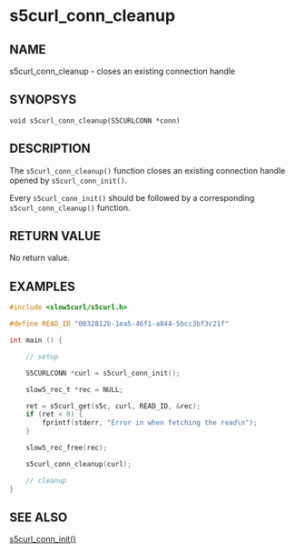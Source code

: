 # s5curl_conn_cleanup

## NAME
s5curl_conn_cleanup - closes an existing connection handle

## SYNOPSYS
`void s5curl_conn_cleanup(S5CURLCONN *conn)`

## DESCRIPTION
The `s5curl_conn_cleanup()` function closes an existing connection handle opened by `s5curl_conn_init()`.

Every `s5curl_conn_init()` should be followed by a corresponding `s5curl_conn_cleanup()` function.

## RETURN VALUE
No return value.

## EXAMPLES
```c
#include <slow5curl/s5curl.h>

#define READ_ID "0032812b-1ea5-46f1-a844-5bcc3bf3c21f"

int main () {

    // setup

    S5CURLCONN *curl = s5curl_conn_init();

    slow5_rec_t *rec = NULL;

    ret = s5curl_get(s5c, curl, READ_ID, &rec);
    if (ret < 0) {
        fprintf(stderr, "Error in when fetching the read\n");
    }

    slow5_rec_free(rec);

    s5curl_conn_cleanup(curl);

    // cleanup
}
```

## SEE ALSO
[s5curl_conn_init()](s5curl_conn_init.md)

